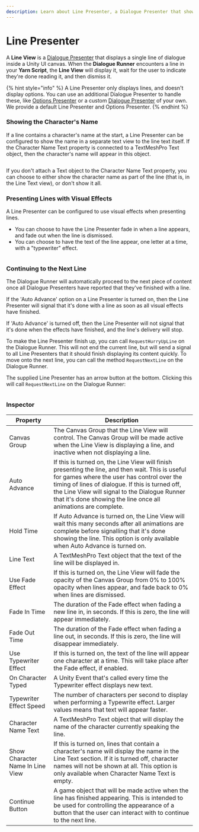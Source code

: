 ```yaml
---
description: Learn about Line Presenter, a Dialogue Presenter that shows lines of text.
---
```


# Line Presenter

A **Line View** is a [Dialogue Presenter](./) that displays a single line of dialogue inside a Unity UI canvas. When the **Dialogue Runner** encounters a line in your **Yarn Script**, the **Line View** will display it, wait for the user to indicate they're done reading it, and then dismiss it.

{% hint style="info" %}
A Line Presenter only displays lines, and doesn't display options. You can use an additional Dialogue Presenter to handle these, like [Options Presenter](options-presenter.md) or a custom [Dialogue Presenter](custom-dialogue-views.md) of your own. We provide a default Line Presenter and Options Presenter.
{% endhint %}

### Showing the Character's Name

If a line contains a character's name at the start, a Line Presenter can be configured to show the name in a separate text view to the line text itself. If the Character Name Text property is connected to a TextMeshPro Text object, then the character's name will appear in this object.

<figure><img src="../../.gitbook/assets/Screenshot 2025-05-15 at 1.34.37 pm.png" alt=""><figcaption></figcaption></figure>

If you don't attach a Text object to the Character Name Text property, you can choose to either show the character name as part of the line (that is, in the Line Text view), or don't show it all.

### Presenting Lines with Visual Effects

A Line Presenter can be configured to use visual effects when presenting lines.

* You can choose to have the Line Presenter fade in when a line appears, and fade out when the line is dismissed.
* You can choose to have the text of the line appear, one letter at a time, with a "typewriter" effect.

<figure><img src="../../.gitbook/assets/Screenshot 2025-05-15 at 1.41.12 pm.png" alt=""><figcaption></figcaption></figure>

### Continuing to the Next Line

The Dialogue Runner will automatically proceed to the next piece of content once all Dialogue Presenters have reported that they've finished with a line.

If the 'Auto Advance' option on a Line Presenter is turned on, then the Line Presenter will signal that it's done with a line as soon as all visual effects have finished.

If 'Auto Advance' is turned off, then the Line Presenter will not signal that it's done when the effects have finished, and the line's delivery will stop.

To make the Line Presenter finish up, you can call `RequestHurryUpLine` on the Dialogue Runner. This will not end the current line, but will send a signal to all Line Presenters that it should finish displaying its content quickly. To move onto the next line, you can call the method `RequestNextLine` on the Dialogue Runner.

The supplied Line Presenter has an arrow button at the bottom. Clicking this will call `RequestNextLine` on the Dialogue Runner:

<figure><img src="../../.gitbook/assets/Screenshot 2025-05-15 at 1.34.37 pm.png" alt=""><figcaption></figcaption></figure>

### Inspector

| Property                         | Description                                                                                                                                                                                                                                                                                                             |
| -------------------------------- | ----------------------------------------------------------------------------------------------------------------------------------------------------------------------------------------------------------------------------------------------------------------------------------------------------------------------- |
| Canvas Group                     | The Canvas Group that the Line View will control. The Canvas Group will be made active when the Line View is displaying a line, and inactive when not displaying a line.                                                                                                                                                |
| Auto Advance                     | If this is turned on, the Line View will finish presenting the line, and then wait. This is useful for games where the user has control over the timing of lines of dialogue. If this is turned off, the Line View will signal to the Dialogue Runner that it's done showing the line once all animations are complete. |
| Hold Time                        | If Auto Advance is turned on, the Line View will wait this many seconds after all animations are complete before signalling that it's done showing the line. This option is only available when Auto Advance is turned on.                                                                                              |
| Line Text                        | A TextMeshPro Text object that the text of the line will be displayed in.                                                                                                                                                                                                                                               |
| Use Fade Effect                  | If this is turned on, the Line View will fade the opacity of the Canvas Group from 0% to 100% opacity when lines appear, and fade back to 0% when lines are dismissed.                                                                                                                                                  |
| Fade In Time                     | The duration of the Fade effect when fading a new line in, in seconds. If this is zero, the line will appear immediately.                                                                                                                                                                                               |
| Fade Out Time                    | The duration of the Fade effect when fading a line out, in seconds. If this is zero, the line will disappear immediately.                                                                                                                                                                                               |
| Use Typewriter Effect            | If this is turned on, the text of the line will appear one character at a time. This will take place after the Fade effect, if enabled.                                                                                                                                                                                 |
| On Character Typed               | A Unity Event that's called every time the Typewriter effect displays new text.                                                                                                                                                                                                                                         |
| Typewriter Effect Speed          | The number of characters per second to display when performing a Typewrite effect. Larger values means that text will appear faster.                                                                                                                                                                                    |
| Character Name Text              | A TextMeshPro Text object that will display the name of the character currently speaking the line.                                                                                                                                                                                                                      |
| Show Character Name In Line View | If this is turned on, lines that contain a character's name will display the name in the Line Text section. If it is turned off, character names will not be shown at all. This option is only available when Character Name Text is empty.                                                                             |
| Continue Button                  | A game object that will be made active when the line has finished appearing. This is intended to be used for controlling the appearance of a button that the user can interact with to continue to the next line.                                                                                                       |
